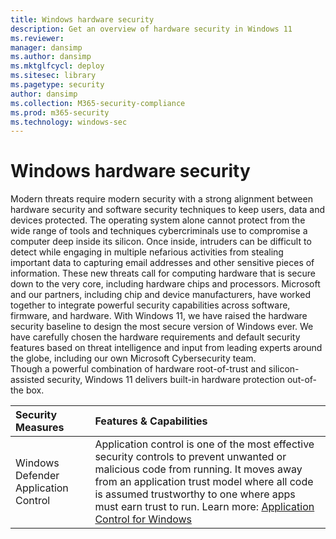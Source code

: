 ```yaml
---
title: Windows hardware security
description: Get an overview of hardware security in Windows 11
ms.reviewer: 
manager: dansimp
ms.author: dansimp
ms.mktglfcycl: deploy
ms.sitesec: library
ms.pagetype: security
author: dansimp
ms.collection: M365-security-compliance
ms.prod: m365-security
ms.technology: windows-sec
---
```


# Windows hardware security

Modern threats require modern security with a strong alignment between hardware security and software security techniques to keep users, data and devices protected. The operating system alone cannot protect from the wide range of tools and techniques cybercriminals use to compromise a computer deep inside its silicon. Once inside, intruders can be difficult to detect while engaging in multiple nefarious activities from stealing important data to capturing email addresses and other sensitive pieces of information.
These new threats call for computing hardware that is secure down to the very core, including hardware chips and processors. Microsoft and our partners, including chip and device manufacturers, have worked together to integrate powerful security capabilities across software, firmware, and hardware. 
With Windows 11, we have raised the hardware security baseline to design the most secure version of Windows ever. We have carefully chosen the hardware requirements and default security features based on threat intelligence and input from leading experts around the globe, including our own Microsoft Cybersecurity team.  
Though a powerful combination of hardware root-of-trust and silicon-assisted security, Windows 11 delivers built-in hardware protection out-of-the box.  


| Security Measures | Features & Capabilities |
|:---|:---|
| Windows Defender Application Control | Application control is one of the most effective security controls to prevent unwanted or malicious code from running. It moves away from an application trust model where all code is assumed trustworthy to one where apps must earn trust to run. Learn more: [Application Control for Windows](/threat-protection/windows-defender-application-control/windows-defender-application-control.md) |